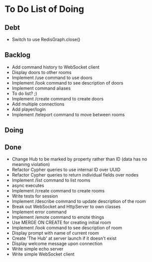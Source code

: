 # To Do List of Doing

## Debt

- Switch to use RedisGraph.close()

## Backlog

- Add command history to WebSocket client
- Display doors to other rooms
- Implement /use command to use doors
- Implement /look command to see description of doors
- Implement command aliases
- To do list? ;)
- Implement /create command to create doors
- Add multiple connections
- Add player/login
- Implement /teleport command to move between rooms

## Doing

## Done

- Change Hub to be marked by property rather than ID (data has no meaning violation)
- Refactor Cypher queries to use internal ID over UUID
- Refactor Cypher queries to return individual fields over nodes
- Implement /list command to list rooms
- async executes
- Implement /create command to create rooms
- Write tests for session
- Implement /describe command to update description of the room
- Break out WebSocket and HttpServer to own classes
- Implement error command
- Implement /emote command to emote things
- Use MERGE ON CREATE for creating initial room
- Implement /look command to see description of room
- Display prompt with name of current room
- Create 'The Hub' at server launch if it doesn't exist
- Display welcome message upon connection
- Write simple echo server
- Write simple WebSocket client
